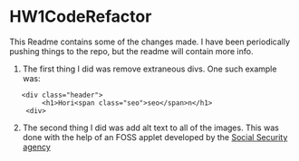 # HW1CodeRefactor

This Readme contains some of the changes made. I have been periodically pushing things to the repo, but the readme will contain more info. 

1. The first thing I did was remove extraneous divs. One such example was: 
```
   <div class="header">
        <h1>Hori<span class="seo">seo</span>n</h1>
    <div>
```

2. The second thing I did was add alt text to all of the images. This was done with the help of an FOSS applet developed by the [Social Security agency](https://www.ssa.gov/accessibility/andi/help/install.html)
